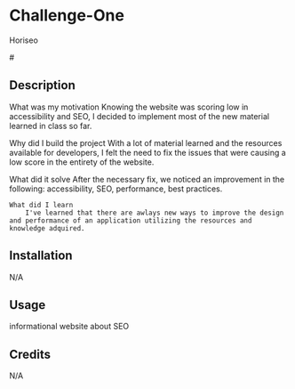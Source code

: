 # Challenge-One
Horiseo

#<Horiseo Website>

## Description

What was my motivation
    Knowing the website was scoring low in accessibility and SEO, I decided to implement most of the new material learned in class so far.
    

Why did I build the project
    With a lot of material learned and the resources available for developers, I felt the need to fix the issues that were causing a low score in  the entirety of the website.


What did it solve
    After the necessary fix, we noticed an improvement in the following: accessibility, SEO, performance, best practices.

    What did I learn
        I've learned that there are awlays new ways to improve the design and performance of an application utilizing the resources and knowledge adquired.



## Installation
N/A

## Usage

informational website about SEO

## Credits

N/A

